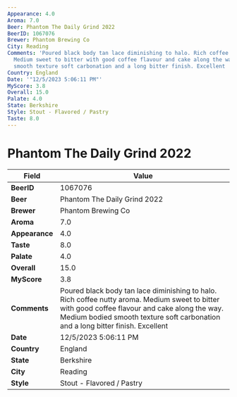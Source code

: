 ```yaml
---
Appearance: 4.0
Aroma: 7.0
Beer: Phantom The Daily Grind 2022
BeerID: 1067076
Brewer: Phantom Brewing Co
City: Reading
Comments: 'Poured black body tan lace diminishing to halo. Rich coffee nutty aroma.
  Medium sweet to bitter with good coffee flavour and cake along the way. Medium bodied
  smooth texture soft carbonation and a long bitter finish. Excellent '
Country: England
Date: '"12/5/2023 5:06:11 PM"'
MyScore: 3.8
Overall: 15.0
Palate: 4.0
State: Berkshire
Style: Stout - Flavored / Pastry
Taste: 8.0
---
```


# Phantom The Daily Grind 2022

| Field         | Value |
|---------------|-------|
| **BeerID** | 1067076 |
| **Beer** | Phantom The Daily Grind 2022 |
| **Brewer** | Phantom Brewing Co |
| **Aroma** | 7.0 |
| **Appearance** | 4.0 |
| **Taste** | 8.0 |
| **Palate** | 4.0 |
| **Overall** | 15.0 |
| **MyScore** | 3.8 |
| **Comments** | Poured black body tan lace diminishing to halo. Rich coffee nutty aroma. Medium sweet to bitter with good coffee flavour and cake along the way. Medium bodied smooth texture soft carbonation and a long bitter finish. Excellent  |
| **Date** | 12/5/2023 5:06:11 PM |
| **Country** | England |
| **State** | Berkshire |
| **City** | Reading |
| **Style** | Stout - Flavored / Pastry |
